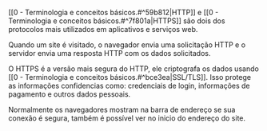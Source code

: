 [[0 - Terminologia e conceitos básicos.#^59b812|HTTP]] e [[0 - Terminologia e conceitos básicos.#^7f801a|HTTPS]] são dois dos protocolos mais utilizados em aplicativos e serviços web.

Quando um site é visitado, o navegador envia uma solicitação HTTP e o servidor envia uma resposta HTTP com os dados solicitados.

O HTTPS é a versão mais segura do HTTP, ele criptografa os dados usando [[0 - Terminologia e conceitos básicos.#^bce3ea|SSL/TLS]]. Isso protege as informações confidencias como: credenciais de login, informações de pagamento e outros dados pessoais.

Normalmente os navegadores mostram na barra de endereço se sua conexão é segura, também é possível ver no inicio do endereço do site.
